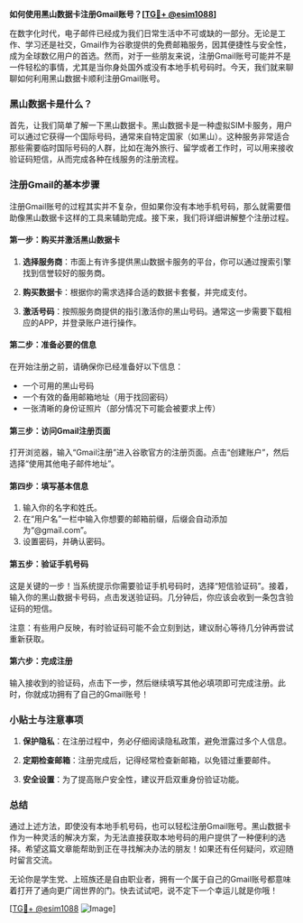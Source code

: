 **如何使用黑山数据卡注册Gmail账号？[[TG💪+ @esim1088](https://t.me/s/esim1088)]**

在数字化时代，电子邮件已经成为我们日常生活中不可或缺的一部分。无论是工作、学习还是社交，Gmail作为谷歌提供的免费邮箱服务，因其便捷性与安全性，成为全球数亿用户的首选。然而，对于一些朋友来说，注册Gmail账号可能并不是一件轻松的事情，尤其是当你身处国外或没有本地手机号码时。今天，我们就来聊聊如何利用黑山数据卡顺利注册Gmail账号。

### 黑山数据卡是什么？

首先，让我们简单了解一下黑山数据卡。黑山数据卡是一种虚拟SIM卡服务，用户可以通过它获得一个国际号码，通常来自特定国家（如黑山）。这种服务非常适合那些需要临时国际号码的人群，比如在海外旅行、留学或者工作时，可以用来接收验证码短信，从而完成各种在线服务的注册流程。

### 注册Gmail的基本步骤

注册Gmail账号的过程其实并不复杂，但如果你没有本地手机号码，那么就需要借助像黑山数据卡这样的工具来辅助完成。接下来，我们将详细讲解整个注册过程。

#### 第一步：购买并激活黑山数据卡

1. **选择服务商**：市面上有许多提供黑山数据卡服务的平台，你可以通过搜索引擎找到信誉较好的服务商。
   
2. **购买数据卡**：根据你的需求选择合适的数据卡套餐，并完成支付。

3. **激活号码**：按照服务商提供的指引激活你的黑山号码。通常这一步需要下载相应的APP，并登录账户进行操作。

#### 第二步：准备必要的信息

在开始注册之前，请确保你已经准备好以下信息：

- 一个可用的黑山号码
- 一个有效的备用邮箱地址（用于找回密码）
- 一张清晰的身份证照片（部分情况下可能会被要求上传）

#### 第三步：访问Gmail注册页面

打开浏览器，输入“Gmail注册”进入谷歌官方的注册页面。点击“创建账户”，然后选择“使用其他电子邮件地址”。

#### 第四步：填写基本信息

1. 输入你的名字和姓氏。
2. 在“用户名”一栏中输入你想要的邮箱前缀，后缀会自动添加为“@gmail.com”。
3. 设置密码，并确认密码。

#### 第五步：验证手机号码

这是关键的一步！当系统提示你需要验证手机号码时，选择“短信验证码”。接着，输入你的黑山数据卡号码，点击发送验证码。几分钟后，你应该会收到一条包含验证码的短信。

注意：有些用户反映，有时验证码可能不会立刻到达，建议耐心等待几分钟再尝试重新获取。

#### 第六步：完成注册

输入接收到的验证码，点击下一步，然后继续填写其他必填项即可完成注册。此时，你就成功拥有了自己的Gmail账号！

### 小贴士与注意事项

1. **保护隐私**：在注册过程中，务必仔细阅读隐私政策，避免泄露过多个人信息。
   
2. **定期检查邮箱**：注册完成后，记得经常检查新邮箱，以免错过重要邮件。

3. **安全设置**：为了提高账户安全性，建议开启双重身份验证功能。

### 总结

通过上述方法，即使没有本地手机号码，也可以轻松注册Gmail账号。黑山数据卡作为一种灵活的解决方案，为无法直接获取本地号码的用户提供了一种便利的选择。希望这篇文章能帮助到正在寻找解决办法的朋友！如果还有任何疑问，欢迎随时留言交流。

无论你是学生党、上班族还是自由职业者，拥有一个属于自己的Gmail账号都意味着打开了通向更广阔世界的门。快去试试吧，说不定下一个幸运儿就是你哦！

[[TG💪+ @esim1088](https://t.me/s/esim1088) ![Image](https://i.postimg.cc/4NQfJmqS/Snipaste-2025-05-13-00-14-12.png)]